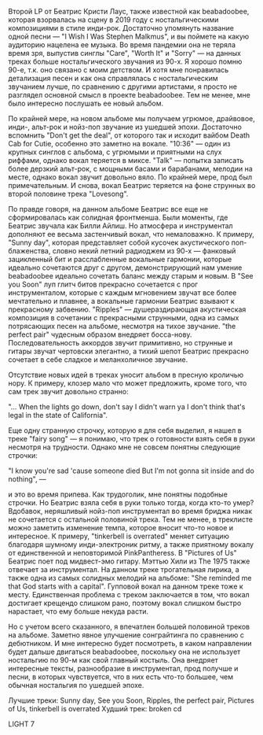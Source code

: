 Второй LP от Беатрис Кристи Лаус, также известной как beabadoobee, которая взорвалась на сцену в 2019 году с ностальгическими композициями в стиле инди-рок. Достаточно упомянуть название одной песни — "I Wish I Was Stephen Malkmus", и вы поймете на какую аудиторию нацелена ее музыка. Во время пандемии она не теряла время зря, выпустив синглы "Care", "Worth It" и "Sorry" — на данных треках больше ностальгического звучания из 90-х. Я хорошо помню 90-е, т.к. оно связано с моим детством. И хотя мне понравилась детализация песен и как она справлялась с ностальгическим звучанием лучше, по сравнению с другими артистами, я просто не разглядел основной смысл в проекте beabadoobee. Тем не менее, мне было интересно послушать ее новый альбом.

По крайней мере, на новом альбоме мы получаем угрюмое, драйвовое, инди-, альт-рок и нойз-поп звучание из ушедшей эпохи. Достаточно вспомнить "Don't get the deal", от которого так и исходит вайбом Death Cab for Cutie, особенно это заметно на вокале. "10:36" — один из крупных синглов с альбома, с угрюмыми и приятными на слух риффами, однако вокал теряется в миксе. "Talk" — попытка записать более дерзкий альт-рок, с мощными басами и барабанами, мелодии на месте, однако вокал звучит довольно вяло. По крайней мере, прод был примечательным. И снова, вокал Беатрис теряется на фоне струнных во второй половине трека "Lovesong".

По правде говоря, на данном альбоме Беатрис все еще не сформировалась как солидная фронтменша. Были моменты, где Беатрис звучала как Билли Айлиш. Но атмосфера и инструментал дополняют ее весьма застенчивый вокал, что немаловажно. К примеру, "Sunny day", которая представляет собой кусочек акустического поп-блаженства, словно некий летний радиоджем из 90-х — фанковый зацикленный бит и расслабленные вокальные гармонии, которые идеально сочетаются друг с другом, демонстрирующий нам умение beabadoobee идеально сочетать баланс между старым и новым. В "See you Soon" луп глитч битов прекрасно сочетается с прог инструменталом, которые с каждым мгновением звучат все более мечтательно и плавнее, а вокальные гармонии Беатрис взывают к прекрасному забвению. "Ripples" — душераздирающая акустическая композиция в сочетании с прекрасными струнными, одна из самых потрясающих песен на альбоме, несмотря на тихое звучание. "the perfect pair" чудесным образом внедряет босса-нову. Последовательность аккордов звучит примитивно, но струнные и гитары звучат чертовски элегантно, а тихий шепот Беатрис прекрасно сочетает в себе сладкое и меланхоличное звучание.

Отсутствие новых идей в треках уносит альбом в пресную кроличью нору. К примеру, клозер мало что может предложить, кроме того, что сам трек звучит довольно странно:

"… When the lights go down, don't say I didn't warn ya
I don't think that's legal in the state of California".

Еще одну странную строчку, которую я для себя выделил, я нашел в треке "fairy song" — я понимаю, что трек о готовности взять себя в руки несмотря на трудности. Однако мне не совсем понятны следующие строчки:

"I know you're sad 'cause someone died
But I'm not gonna sit inside and do nothing", —

и это во время припева. Как трудоголик, мне понятны подобные строчки. Но Беатрис взяла себя в руки только тогда, когда кто-то умер? Вдобавок, неряшливый нойз-поп инструментал во время бриджа никак не сочетается с остальной половиной трека. Тем не менее, в треклисте можно заметить изменение темпа, которое вносит что-то новое и интересное. К примеру, "tinkerbell is overrated" меняет ситуацию благодаря шумному инди-электроник ритму, а также приятному вокалу от единственной и неповторимой PinkPantheress. В "Pictures of Us" Беатрис поет под мидвест-эмо гитару. Мэттью Хили из The 1975 также отвечает за инструментал. На данном треке трогательная лирика, а также одна из самых солидных мелодий на альбоме: "She reminded me that God starts with a capital". Гупповой вокал на данном треке тоже к месту. Единственная проблема с треком заключается в том, что вокал достигает крещендо слишком рано, поэтому вокал слишком быстро нарастает, что ему больше некуда расти.

Но с учетом всего сказанного, я впечатлен большей половиной треков на альбоме. Заметно явное улучшение сонграйтинга по сравнению с дебютником. И мне интересно будет посмотреть, в каком направлении будет дальше двигаться beabadoobee, поскольку она не использует ностальгию по 90-м как свой главный костыль. Она внедряет интересные тексты, разнообразие в инструментал, прод получше и песни, в которых чувствуется, что в них есть что-то большее, чем обычная ностальгия по ушедшей эпохе.

Лучшие треки: Sunny day, See you Soon, Ripples, the perfect pair, Pictures of Us, tinkerbell is overrated
Худший трек: broken cd

LIGHT 7
